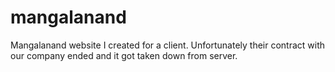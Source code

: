# mangalanand
Mangalanand website I created for a client. Unfortunately their contract with our company ended and it got taken down from server.
